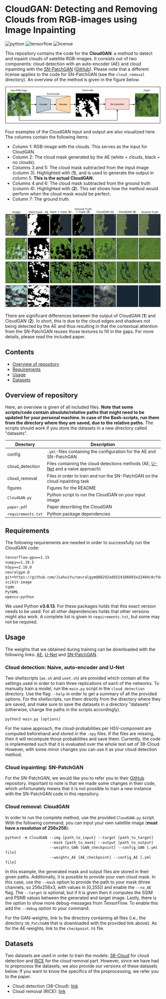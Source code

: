 # CloudGAN: Detecting and Removing Clouds from RGB-images using Image Inpainting
![python](https://img.shields.io/badge/python-v3.6.13-blue.svg) ![tensorflow](https://img.shields.io/badge/tensorflow-v1.15.0-blue.svg) ![license](https://img.shields.io/badge/license-MIT-blue.svg)

This repository contains the code for the **CloudGAN**: a method to detect and inpaint clouds of satellite RGB-images. It consists out of two components:  cloud detection with an auto-encoder (AE) and cloud inpainting with the [SN-PatchGAN](https://arxiv.org/abs/1806.03589) ([GitHub](https://github.com/JiahuiYu/generative_inpainting)). Please note that a different license applies to the code for SN-PatchGAN (see the `cloud_removal` directory).  An overview of the method is given in the figure below.

![CloudGAN visualization](./figures/CloudGAN.svg)

Four examples of the CloudGAN input and output are also visualized here. The columns contain the following items:

- Column 1: RGB-image with the clouds. This serves as the input for CloudGAN.
- Column 2: The cloud mask generated by the AE (white = clouds, black = no clouds).
- Columns 3 and 5: The cloud mask subtracted from the input image (column 3). Highlighted with (**1**), and is used to generate the output in column 5. **This is the actual CloudGAN.**
- Columns 4 and 6: The cloud mask subtracted from the ground truth (column 4). Highlighted with (**2**). This set shows how the method would perform when the cloud mask would be perfect.
- Column 7: The ground truth.

![examples](./figures/examples.png)

There are significant differences between the output of CloudGAN (**1**) and CloudGAN (**2**). In short, this is due to the cloud edges and shadows not being detected by the AE and thus resulting in that the contextual attention from the SN-PatchGAN reuses those textures to fill in the gaps. For more details, please read the included paper.



## Contents

* [Overview of repository](#overview)
* [Requirements](#requirements)
* [Usage](#usage)
* [Datasets](#datasets)



## Overview of repository <div id="overview"></div>

Here, an overview is given of all included files. **Note that some scripts/code contain absolute/relative paths that might need to be updated for your personal machine. In case of the Bash-scripts, run them from the directory where they are saved, due to the relative paths.** The scripts should work if you store the datasets in a new directory called "datasets".

| Directory          | Description                                                  |
| ------------------ | ------------------------------------------------------------ |
| config             | `.yml`-files containing the configuration for the AE and SN-PatchGAN |
| cloud_detection    | Files containing the cloud detections methods (AE, [U-Net](https://arxiv.org/abs/1505.04597) and a naive approach) |
| cloud_removal      | Files in order to train and run the SN-PatchGAN on the cloud inpainting task |
| figures            | Figures for the README                                       |
| `CloudGAN.py`      | Python script to run the CloudGAN on your input image        |
| `paper.pdf`        | Paper describing the CloudGAN                                |
| `requirements.txt` | Python package dependencies                                  |



## Requirements <div id="requirements"></div>

The following requirements are needed in order to successfully run the CloudGAN code:

```
tensorflow-gpu==1.15
numpy==1.19.5
h5py==2.10.0
neuralgym @ git+https://github.com/JiahuiYu/neuralgym@88292adb524186693a32404c0cfdc790426ea441
scikit-image
tqdm
PyYAML
opencv-python
```

We used Python **v3.6.13**. For these packages holds that this exact version needs to be used. For all other dependencies holds that other versions might also work. A complete list is given in `requirements.txt`, but some may not be required.



## Usage <div id="usage"></div>

The weights that we obtained during training can be downloaded with the following links: [AE](https://drive.google.com/file/d/15HHF3ALyU1Cy7pDjs5yb5u-McyZTqYkS/view?usp=sharing), [U-Net](https://drive.google.com/file/d/1r6ya20ZwH6MO_RH0tlCwUbrwrnCvUsa3/view?usp=sharing) and [SN-PatchGAN](https://drive.google.com/file/d/1ibph7qO3y-Z5S-03x9GWTM3UhBae4Ow_/view?usp=sharing).



### Cloud detection: Naive, auto-encoder and U-Net

Two shellscripts (`ae.sh` and `unet.sh`) are provided which contain all the settings used in order to train three replications of each of the networks. To manually train a model, run the `main.py` script in the `cloud_detection` directory. Use the flag `--help` in order to get a summary of all the provided options. For the shellscripts, run them directly from the directory where they are saved, and make sure to save the datasets in a directory "datasets" (otherwise, change the paths in the scripts accordingly).

```shell
python3 main.py [options]
```

For the naive approach, the cloud-probabilities per HSV-component are computed beforehand and stored in the `.npy` files. If the files are missing, then it will recompute those probabilities and save them. Currently, the code is implemented such that it is evaluated over the whole test set of 38-Cloud. However, with some minor changes you can use it as your cloud detection method.



### Cloud inpainting: SN-PatchGAN

For the SN-PatchGAN, we would like you to refer you to their [GitHub](https://github.com/JiahuiYu/generative_inpainting) repository. Important to note is that we made some changes in their code, which unfortunately means that it is not possible to train a new instance with the SN-PatchGAN code in this repository.



### Cloud removal: CloudGAN

In order to run the complete method, use the provided `CloudGAN.py` script. With the following command, you can input your own satellite image (**must have a resolution of 256x256**):

```shell
python3 -m CloudGAN --img [path_to_input] --target [path_to_target]
                    --mask [path_to_mask] --output [path_to_output]
                    --weights_GAN [GAN_checkpoint] --config_GAN [.yml file]
                    --weights_AE [AE_checkpoint] --config_AE [.yml file]
```

In this example, the generated mask and output files are stored in their given paths. Additionally, it is possible to provide your own cloud mask. In this case, use the `--mask` option to provide the path to your mask (three channels, so 256x256x3, with values in [0,255]) and enable the `--no_AE` flag. The `--target` is optional, but if it is given then it computes the SSIM and PSNR values between the generated and target image. Lastly, there is the option to show more debug-messages from TensorFlow. To enable this add the `--debug` option to your command.

For the GAN-weights, link to the directory containing all files (i.e., the directory `SN_PatchGAN` that is downloaded with the provided link above). As for the AE-weights, link to the `checkpoint.h5` file.



## Datasets <div id="datasets"></div>

Two datasets are used in order to train the models: [38-Cloud](https://github.com/SorourMo/38-Cloud-A-Cloud-Segmentation-Dataset) for cloud detection and [RICE](https://github.com/BUPTLdy/RICE_DATASET) for the cloud removal part. However, since we have had to preprocess the datasets, we also provide our versions of these datasets below. If you want to know the specifics of the preprocessing, we refer you to the paper.

* Cloud detection (38-Cloud): [link](https://drive.google.com/file/d/1115zF8v_7PsX1qcKJbejtZV-MSCiyYLU/view?usp=sharing)
* Cloud removal (RICE): [link](https://drive.google.com/file/d/1_H26erCT3B8N-F75WvryMkvggPTTTYmM/view?usp=sharing)
